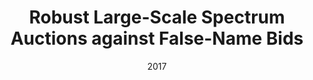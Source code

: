 ---
title: "Robust Large-Scale Spectrum Auctions against False-Name Bids"
authors:
- Qinhui Wang
- Baoliu Ye
- Bin Tang
- Tianyin Xu
- Song Guo
- Sanglu Lu
- Weihua Zhuang


date: "2017"
doi: ""

# Publication type.
# 1 = Conference paper; 2 = Journal article;
# 3 = Preprint Paper; 4 = Report; 5 = Book; 6 = Book section;
# 7 = Thesis; 8 = Patent
publication_types: ["2"]

# Publication name and optional abbreviated publication name.
publication: "*{IEEE} Transactions on Mobile Computing*"
publication_short: "TMC"

url_pdf: https://ieeexplore.ieee.org/document/7548306
# url_code: ''
# url_dataset: ''
# url_poster: ''
# url_project: ''
# url_slides: ''
# url_video: ''

---
